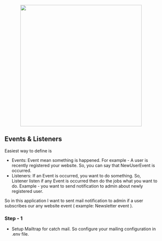 <p align="center"><a href="https://laravel.com" target="_blank"><img src="https://raw.githubusercontent.com/laravel/art/master/logo-lockup/5%20SVG/2%20CMYK/1%20Full%20Color/laravel-logolockup-cmyk-red.svg" width="400"></a></p>


## Events & Listeners

Easiest way to define is
- Events: Event mean something is happened. For example - A user is recently registered your website. So, you can say that NewUserEvent is occurred.
- Listeners: If an Event is occurred, you want to do something. So, Listener listen if any Event is occurred then do the jobs what you want to do. Example - you want to send notification to admin about newly registered user.


So in this application I want to sent mail notification to admin if a user subscribes our any website event ( example: Newsletter event ).

### Step - 1
- Setup Mailtrap for catch mail. So configure your mailing configuration in .env file.

